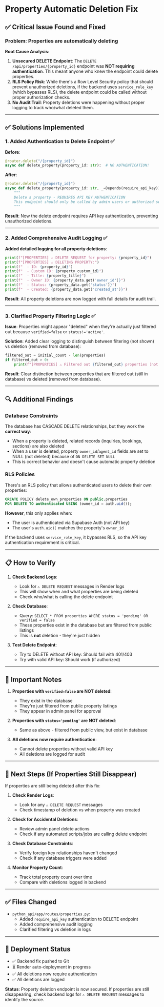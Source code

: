# Property Automatic Deletion Fix

## ✅ Critical Issue Found and Fixed

### Problem: Properties are automatically deleting

**Root Cause Analysis**:
1. **Unsecured DELETE Endpoint**: The `DELETE /api/properties/{property_id}` endpoint was **NOT requiring authentication**. This meant anyone who knew the endpoint could delete properties.
2. **RLS Policy Risk**: While there's a Row Level Security policy that should prevent unauthorized deletions, if the backend uses `service_role_key` (which bypasses RLS), the delete endpoint could be called without proper authorization checks.
3. **No Audit Trail**: Property deletions were happening without proper logging to track who/what deleted them.

---

## ✅ Solutions Implemented

### 1. Added Authentication to Delete Endpoint ✅

**Before**:
```python
@router.delete("/{property_id}")
async def delete_property(property_id: str):  # NO AUTHENTICATION!
```

**After**:
```python
@router.delete("/{property_id}")
async def delete_property(property_id: str, _=Depends(require_api_key)):
    """
    Delete a property - REQUIRES API KEY AUTHENTICATION
    This endpoint should only be called by admin users or authorized services.
    """
```

**Result**: Now the delete endpoint requires API key authentication, preventing unauthorized deletions.

---

### 2. Added Comprehensive Audit Logging ✅

**Added detailed logging for all property deletions**:
```python
print(f"[PROPERTIES] ⚠️ DELETE REQUEST for property: {property_id}")
print(f"[PROPERTIES] ⚠️ DELETING PROPERTY:")
print(f"  - ID: {property_id}")
print(f"  - Custom ID: {property_custom_id}")
print(f"  - Title: {property_title}")
print(f"  - Owner ID: {property_data.get('owner_id')}")
print(f"  - Status: {property_data.get('status')}")
print(f"  - Created: {property_data.get('created_at')}")
```

**Result**: All property deletions are now logged with full details for audit trail.

---

### 3. Clarified Property Filtering Logic ✅

**Issue**: Properties might appear "deleted" when they're actually just filtered out because `verified=false` or `status!='active'`.

**Solution**: Added clear logging to distinguish between filtering (not shown) vs deletion (removed from database):
```python
filtered_out = initial_count - len(properties)
if filtered_out > 0:
    print(f"[PROPERTIES] ⚠️ Filtered out {filtered_out} properties (not verified or not active) - THESE ARE NOT DELETED, just hidden from public view")
```

**Result**: Clear distinction between properties that are filtered out (still in database) vs deleted (removed from database).

---

## 🔍 Additional Findings

### Database Constraints

The database has CASCADE DELETE relationships, but they work the **correct way**:
- When a property is deleted, related records (inquiries, bookings, sections) are also deleted
- When a user is deleted, property `owner_id`/`agent_id` fields are set to NULL (not deleted) because of `ON DELETE SET NULL`
- This is correct behavior and doesn't cause automatic property deletion

### RLS Policies

There's an RLS policy that allows authenticated users to delete their own properties:
```sql
CREATE POLICY delete_own_properties ON public.properties 
FOR DELETE TO authenticated USING (owner_id = auth.uid());
```

**However**, this only applies when:
- The user is authenticated via Supabase Auth (not API key)
- The user's `auth.uid()` matches the property's `owner_id`

If the backend uses `service_role_key`, it bypasses RLS, so the API key authentication requirement is critical.

---

## 📋 How to Verify

1. **Check Backend Logs**:
   - Look for `⚠️ DELETE REQUEST` messages in Render logs
   - This will show when and what properties are being deleted
   - Check who/what is calling the delete endpoint

2. **Check Database**:
   - Query: `SELECT * FROM properties WHERE status = 'pending' OR verified = false`
   - These properties exist in the database but are filtered from public listings
   - This is **not** deletion - they're just hidden

3. **Test Delete Endpoint**:
   - Try to DELETE without API key: Should fail with 401/403
   - Try with valid API key: Should work (if authorized)

---

## 🚨 Important Notes

1. **Properties with `verified=false` are NOT deleted**:
   - They exist in the database
   - They're just filtered from public property listings
   - They appear in admin panel for approval

2. **Properties with `status='pending'` are NOT deleted**:
   - Same as above - filtered from public view, but exist in database

3. **All deletions now require authentication**:
   - Cannot delete properties without valid API key
   - All deletions are logged for audit

---

## 🔧 Next Steps (If Properties Still Disappear)

If properties are still being deleted after this fix:

1. **Check Render Logs**:
   - Look for any `⚠️ DELETE REQUEST` messages
   - Check timestamp of deletion vs when property was created

2. **Check for Accidental Deletions**:
   - Review admin panel delete actions
   - Check if any automated scripts/jobs are calling delete endpoint

3. **Check Database Constraints**:
   - Verify foreign key relationships haven't changed
   - Check if any database triggers were added

4. **Monitor Property Count**:
   - Track total property count over time
   - Compare with deletions logged in backend

---

## ✅ Files Changed

- `python_api/app/routes/properties.py`:
  - Added `require_api_key` authentication to DELETE endpoint
  - Added comprehensive audit logging
  - Clarified filtering vs deletion in logs

---

## 🚀 Deployment Status

- ✅ Backend fix pushed to Git
- ⏳ Render auto-deployment in progress
- ✅ All deletions now require authentication
- ✅ All deletions are logged

**Status**: Property deletion endpoint is now secured. If properties are still disappearing, check backend logs for `⚠️ DELETE REQUEST` messages to identify the source.

